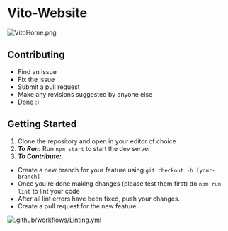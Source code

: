 # Vito-Website

![VitoHome.png](https://res.craft.do/user/full/23a03a79-af5e-1af9-b4ff-27170389b6b1/doc/BAA595D7-E923-4FC2-A915-B766124813DF/AE29566B-6CCD-4212-BCF1-892B376A3192_2/ulfzKAiN1Is2Cwvoagt5SxprdhYxE8HpCgG5aK1eZqYz/VitoHome.png)

## Contributing

- Find an issue
- Fix the issue
- Submit a pull request
- Make any revisions suggested by anyone else
- Done :)

## Getting Started

1. Clone the repository and open in your editor of choice
2. _**To Run:**_ Run `npm start` to start the dev server
3. _**To Contribute:**_
  - Create a new branch for your feature using `git checkout -b [your-branch]`
  - Once you're done making changes (please test them first) do `npm run lint` to lint your code
  - After all lint errors have been fixed, push your changes.
  - Create a pull request for the new feature.


[![.github/workflows/Linting.yml](https://github.com/Vito-Research/Vito-Website/actions/workflows/CICD%20/badge.svg)](https://github.com/Vito-Research/Vito-Website/actions/workflows/Linting.yml)

